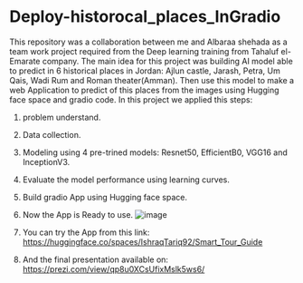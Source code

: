 # Deploy-historocal_places_InGradio

This repository was a collaboration between me and Albaraa shehada as a team work project required from the Deep learning training from Tahaluf el-Emarate company.
The main idea for this project was building AI model able to predict in 6 historical places in Jordan: Ajlun castle, Jarash, Petra, Um Qais, Wadi Rum and Roman theater(Amman). Then use this model to make a web Application to predict of this places from the images using Hugging face space and gradio code. 
In this project we applied this steps:
1. problem understand.
2. Data collection.
3. Modeling using 4 pre-trined models: Resnet50, EfficientB0, VGG16 and InceptionV3.
4. Evaluate the model performance using learning curves.
5. Build gradio App using Hugging face space.
6. Now the App is Ready to use.
   ![image](https://github.com/ishraq-dagamseh/Deploy-historocal_places_InGradioo/assets/16488773/24ba0417-8799-4182-806e-d8dd22ed7600)

8. You can try the App from this link: https://huggingface.co/spaces/IshraqTariq92/Smart_Tour_Guide
9. And the final presentation available on: https://prezi.com/view/qp8u0XCsUfixMslk5ws6/
   

